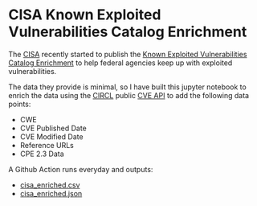 # CISA Known Exploited Vulnerabilities Catalog Enrichment

The [CISA](https://www.cisa.gov/) recently started to publish the [Known Exploited Vulnerabilities Catalog Enrichment](https://www.cisa.gov/known-exploited-vulnerabilities-catalog) to help federal agencies keep up with exploited vulnerabilities.

The data they provide is minimal, so I have built this jupyter notebook to enrich the data using the [CIRCL](https://circl.lu/) public [CVE API](https://www.circl.lu/services/cve-search/#cve-search-common-vulnerabilities-and-exposure-web-interface-and-api) to add the following data points:

- CWE
- CVE Published Date
- CVE Modified Date
- Reference URLs
- CPE 2.3 Data

A Github Action runs everyday and outputs:

- [cisa_enriched.csv](cisa_enriched.csv)
- [cisa_enriched.json](cisa_enriched.json)
